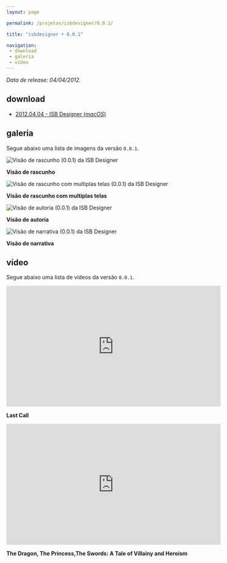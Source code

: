 ```yaml
---
layout: page

permalink: /projetos/isbdesigner/0.0.1/

title: "isbdesigner • 0.0.1"

navigation:
 - download
 - galeria
 - vídeo
---
```


*Data de release: 04/04/2012.*

## download

- [2012.04.04 - ISB Designer (*macOS*)](/assets/downloads/projects/isbdesigner/9f522044dac8534b50191c3f80284129.zip)

## galeria

Segue abaixo uma lista de imagens da versão `0.0.1`.

![Visão de rascunho (0.0.1) da ISB Designer](../../../assets/images/projects/isbdesigner/0.0.1/0f6548a5659620651e30f990c200ba2d.png)

**Visão de rascunho**

![Visão de rascunho com multiplas telas (0.0.1) da ISB Designer](../../../assets/images/projects/isbdesigner/0.0.1/3ac0651356e3379752c0ebcba698e13b.png)

**Visão de rascunho com multiplas telas**

![Visão de autoria (0.0.1) da ISB Designer](../../../assets/images/projects/isbdesigner/0.0.1/3b5f116cf0d4937fce8a13f10db1a4d7.png)

**Visão de autoria**

![Visão de narrativa (0.0.1) da ISB Designer](../../../assets/images/projects/isbdesigner/0.0.1/cc57cc148841be03f801216f5bd582b2.png)

**Visão de narrativa**

## vídeo

Segue abaixo uma lista de vídeos da versão `0.0.1`.

<iframe width="560" height="315" src="https://www.youtube.com/embed/ca317DypS4Q" frameborder="0" allow="accelerometer; autoplay; encrypted-media; gyroscope; picture-in-picture" allowfullscreen="" style="color: rgb(17, 17, 17); font-family: &quot;Helvetica Neue&quot;, Helvetica, Arial, sans-serif; font-size: 16px; font-style: normal; font-variant-ligatures: normal; font-variant-caps: normal; font-weight: 400; letter-spacing: normal; orphans: 2; text-align: start; text-indent: 0px; text-transform: none; white-space: normal; widows: 2; word-spacing: 0px; -webkit-text-stroke-width: 0px; background-color: rgb(253, 253, 253); text-decoration-style: initial; text-decoration-color: initial;"></iframe>

**Last Call**

<iframe width="560" height="315" src="https://www.youtube.com/embed/2mHMAXKltmo" frameborder="0" allow="accelerometer; autoplay; encrypted-media; gyroscope; picture-in-picture" allowfullscreen="" style="color: rgb(17, 17, 17); font-family: &quot;Helvetica Neue&quot;, Helvetica, Arial, sans-serif; font-size: 16px; font-style: normal; font-variant-ligatures: normal; font-variant-caps: normal; font-weight: 400; letter-spacing: normal; orphans: 2; text-align: start; text-indent: 0px; text-transform: none; white-space: normal; widows: 2; word-spacing: 0px; -webkit-text-stroke-width: 0px; background-color: rgb(253, 253, 253); text-decoration-style: initial; text-decoration-color: initial;"></iframe>

**The Dragon, The Princess,The Swords: A Tale of Villainy and Heroism**